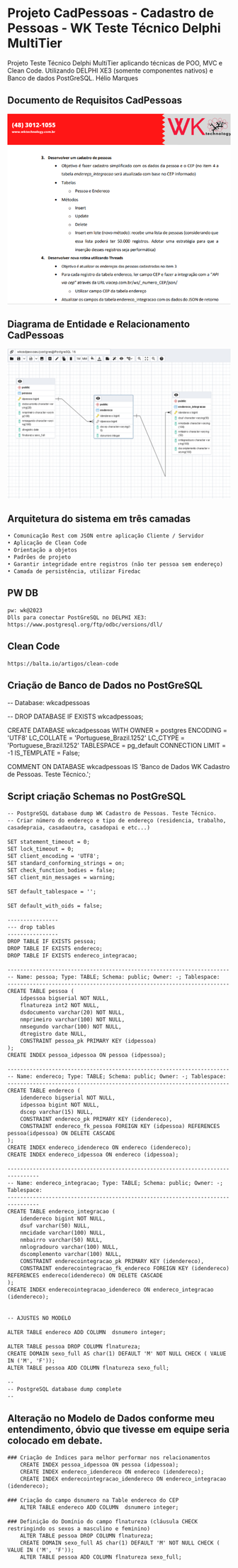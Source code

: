# Projeto CadPessoas - Cadastro de Pessoas - WK Teste Técnico Delphi MultiTier

Projeto Teste Técnico Delphi MultiTier aplicando técnicas de POO, MVC e Clean Code. 
Utilizando DELPHI XE3 (somente componentes nativos) e Banco de dados PostGreSQL.
Hélio Marques

## Documento de Requisitos CadPessoas

![## Documento de Requisitos CadPessoas](https://github.com/HelioHub/cadpessoas/blob/main/Requisitos/Requisitos.png)

## Diagrama de Entidade e Relacionamento CadPessoas

![## Diagrama de Entidade e Relacionamento CadPessoas](https://github.com/HelioHub/cadpessoas/blob/main/BD/Modelo.png)

## Arquitetura do sistema em três camadas

	• Comunicação Rest com JSON entre aplicação Cliente / Servidor
	• Aplicação de Clean Code
	• Orientação a objetos
	• Padrões de projeto
	• Garantir integridade entre registros (não ter pessoa sem endereço)
	• Camada de persistência, utilizar Firedac

## PW DB 

	pw: wk@2023
	Dlls para conectar PostGreSQL no DELPHI XE3: https://www.postgresql.org/ftp/odbc/versions/dll/

## Clean Code

	https://balta.io/artigos/clean-code	

## Criação de Banco de Dados no PostGreSQL

-- Database: wkcadpessoas

-- DROP DATABASE IF EXISTS wkcadpessoas;

CREATE DATABASE wkcadpessoas
    WITH
    OWNER = postgres
    ENCODING = 'UTF8'
    LC_COLLATE = 'Portuguese_Brazil.1252'
    LC_CTYPE = 'Portuguese_Brazil.1252'
    TABLESPACE = pg_default
    CONNECTION LIMIT = -1
    IS_TEMPLATE = False;

COMMENT ON DATABASE wkcadpessoas
    IS 'Banco de Dados WK Cadastro de Pessoas.  Teste Técnico.';

## Script criação Schemas no PostGreSQL

	-- PostgreSQL database dump WK Cadastro de Pessoas. Teste Técnico.
	-- Criar número do endereço e tipo de endereço (residencia, trabalho, casadepraia, casadaoutra, casadopai e etc...)

	SET statement_timeout = 0;
	SET lock_timeout = 0;
	SET client_encoding = 'UTF8';
	SET standard_conforming_strings = on;
	SET check_function_bodies = false;
	SET client_min_messages = warning;

	SET default_tablespace = '';

	SET default_with_oids = false;

	----------------
	--- drop tables
	----------------
	DROP TABLE IF EXISTS pessoa;
	DROP TABLE IF EXISTS endereco;
	DROP TABLE IF EXISTS endereco_integracao;

	----------------------------------------------------------------------
	-- Name: pessoa; Type: TABLE; Schema: public; Owner: -; Tablespace: 
	----------------------------------------------------------------------
	CREATE TABLE pessoa (
		idpessoa bigserial NOT NULL,
		flnatureza int2 NOT NULL,
		dsdocumento varchar(20) NOT NULL,
		nmprimeiro varchar(100) NOT NULL,
		nmsegundo varchar(100) NOT NULL,
		dtregistro date NULL,
		CONSTRAINT pessoa_pk PRIMARY KEY (idpessoa) 	
	);
	CREATE INDEX pessoa_idpessoa ON pessoa (idpessoa);

	----------------------------------------------------------------------
	-- Name: endereco; Type: TABLE; Schema: public; Owner: -; Tablespace: 
	----------------------------------------------------------------------
	CREATE TABLE endereco (
		idendereco bigserial NOT NULL,
		idpessoa bigint NOT NULL,
		dscep varchar(15) NULL,
		CONSTRAINT endereco_pk PRIMARY KEY (idendereco),
		CONSTRAINT endereco_fk_pessoa FOREIGN KEY (idpessoa) REFERENCES pessoa(idpessoa) ON DELETE CASCADE
	);
	CREATE INDEX endereco_idendereco ON endereco (idendereco);
	CREATE INDEX endereco_idpessoa ON endereco (idpessoa);

	--------------------------------------------------------------------------------
	-- Name: endereco_integracao; Type: TABLE; Schema: public; Owner: -; Tablespace: 
	--------------------------------------------------------------------------------
	CREATE TABLE endereco_integracao (
		idendereco bigint NOT NULL,
		dsuf varchar(50) NULL,
		nmcidade varchar(100) NULL,
		nmbairro varchar(50) NULL,
		nmlogradouro varchar(100) NULL,
		dscomplemento varchar(100) NULL,
		CONSTRAINT enderecointegracao_pk PRIMARY KEY (idendereco),
		CONSTRAINT enderecointegracao_fk_endereco FOREIGN KEY (idendereco) REFERENCES endereco(idendereco) ON DELETE CASCADE
	);
	CREATE INDEX enderecointegracao_idendereco ON endereco_integracao (idendereco);


	-- AJUSTES NO MODELO

	ALTER TABLE endereco ADD COLUMN  dsnumero integer;		

	ALTER TABLE pessoa DROP COLUMN flnatureza;
	CREATE DOMAIN sexo_full AS char(1) DEFAULT 'M' NOT NULL CHECK ( VALUE IN ('M', 'F'));
	ALTER TABLE pessoa ADD COLUMN flnatureza sexo_full;

	--
	-- PostgreSQL database dump complete
	--

## Alteração no Modelo de Dados conforme meu entendimento, óbvio que tivesse em equipe seria colocado em debate.

	### Criação de Indices para melhor performar nos relacionamentos
		CREATE INDEX pessoa_idpessoa ON pessoa (idpessoa);
		CREATE INDEX endereco_idendereco ON endereco (idendereco);
		CREATE INDEX enderecointegracao_idendereco ON endereco_integracao (idendereco);
		
	### Criação do campo dsnumero na Table endereco do CEP 
		ALTER TABLE endereco ADD COLUMN  dsnumero integer;		

	### Definição do Domínio do campo flnatureza (cláusula CHECK restringindo os sexos a masculino e feminino) 
		ALTER TABLE pessoa DROP COLUMN flnatureza;
		CREATE DOMAIN sexo_full AS char(1) DEFAULT 'M' NOT NULL CHECK ( VALUE IN ('M', 'F'));
        ALTER TABLE pessoa ADD COLUMN flnatureza sexo_full;
		
		
